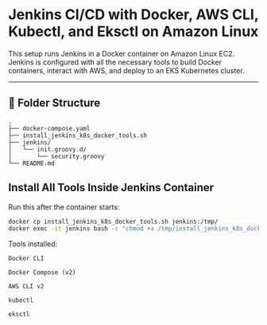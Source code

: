 # Jenkins CI/CD with Docker, AWS CLI, Kubectl, and Eksctl on Amazon Linux

This setup runs Jenkins in a Docker container on Amazon Linux EC2. Jenkins is configured with all the necessary tools to build Docker containers, interact with AWS, and deploy to an EKS Kubernetes cluster.

---

## 📁 Folder Structure

```text
.
├── docker-compose.yaml
├── install_jenkins_k8s_docker_tools.sh
├── jenkins/
│   └── init.groovy.d/
│       └── security.groovy
└── README.md
```

## Install All Tools Inside Jenkins Container


Run this after the container starts:
```bash
docker cp install_jenkins_k8s_docker_tools.sh jenkins:/tmp/
docker exec -it jenkins bash -c "chmod +x /tmp/install_jenkins_k8s_docker_tools.sh && /tmp/install_jenkins_k8s_docker_tools.sh"
```


Tools installed:

    Docker CLI

    Docker Compose (v2)

    AWS CLI v2

    kubectl

    eksctl

